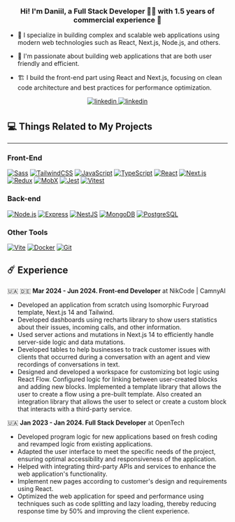 ### <div align="center">Hi! I'm Daniil, a Full Stack Developer 👨‍💻 with 1.5 years of commercial experience 🚀</div>


- 🔭 I specialize in building complex and scalable web applications using modern web technologies such as React, Next.js, Node.js, and others.


- 🌱 I'm passionate about building web applications that are both user friendly and efficient.


- 🏗️ I build the front-end part using React and Next.js, focusing on clean code architecture and best practices for performance optimization.
<div align="center">
<a href="https://linkedin.com/in/daniil-metelia/" target="_blank">
<img src=https://img.shields.io/badge/linkedin-%231E77B5.svg?&style=for-the-badge&logo=linkedin&logoColor=white alt=linkedin style="margin-bottom: 5px;" />
</a> 
<a href="https://t.me/side_culture" target="_blank">
<img src=	https://img.shields.io/badge/Telegram-2CA5E0?style=for-the-badge&logo=telegram&logoColor=white alt=linkedin style="margin-bottom: 5px;" />
</a>  
</div>  

## 💻 Things Related to My Projects

---

### Front-End
[![Sass](https://img.shields.io/badge/SASS/SCSS-A%20CSS%20Preprocessor-%23EF5350?logo=sass&style=flat-square)](https://sass-lang.com/)
[![TailwindCSS](https://img.shields.io/badge/TailwindCSS-Instead%20of%20CSS-%23428BDD?logo=tailwindcss&style=flat-square)](https://tailwindcss.com/)
[![JavaScript](https://img.shields.io/badge/JavaScript-Like%20your%20Sister-%23FFD180?logo=javascript&style=flat-square)](https://developer.mozilla.org/docs/Web/JavaScript)
[![TypeScript](https://img.shields.io/badge/TypeScript-My%20Brother%20-%2384FFFF?logo=typescript&style=flat-square)](https://www.typescriptlang.org/)
[![React](https://img.shields.io/badge/React-Library%20for%20UI-%2361DAFB?logo=react&style=flat-square)](https://reactjs.org/)
[![Next.js](https://img.shields.io/badge/Next.js-I'm%20Stronger,%20I'm%20Smarter,%20I'm%20Better-%23000000?logo=next.js&style=flat-square)](https://nextjs.org/)
[![Redux](https://img.shields.io/badge/Redux/Redux%20Toolkit-Ugly%20Older%20Brother-%237840A6?logo=redux&style=flat-square)](https://redux.js.org/)
[![MobX](https://img.shields.io/badge/MobX-Big%20Mo-%23FFB74D?logo=mobx&style=flat-square)](https://mobx.js.org/)
[![Jest](https://img.shields.io/badge/Jest-For%20Tests-%23D50000?logo=jest&style=flat-square)](https://jestjs.io/)
[![Vitest](https://img.shields.io/badge/Vitest-Also%20for%20Tests%20with%20Vite-%23339933?logo=vitest&style=flat-square)](https://vitest.dev/)

### Back-end
[![Node.js](https://img.shields.io/badge/Node.js-For%20the%20Backend-%23339933?logo=node.js&style=flat-square)](https://nodejs.org/)
[![Express](https://img.shields.io/badge/Express-Father-%23F9FBE7?logo=express&style=flat-square)](https://expressjs.com/)
[![NestJS](https://img.shields.io/badge/NestJS-A%20Web%20Framework%20for%20Large%20Projects-%23EF5350?logo=nestjs&style=flat-square)](https://nestjs.com/)
[![MongoDB](https://img.shields.io/badge/MongoDB-NoSQL%20Document--Oriented%20Database-%2300E676?logo=mongodb&style=flat-square)](https://www.mongodb.com/)
[![PostgreSQL](https://img.shields.io/badge/PostgreSQL-Managed%20Databases-%2300A0D1?logo=postgresql&style=flat-square)](https://www.postgresql.org/)

### Other Tools
[![Vite](https://img.shields.io/badge/Vite-A%20Modern%20Front--end%20Development%20Tool-%2342A5F5?logo=vite&style=flat-square)](https://vitejs.dev/)
[![Docker](https://img.shields.io/badge/Docker-An%20Application%20Containerization%20Platform-%23536DFE?logo=docker&style=flat-square)](https://www.docker.com/)
[![Git](https://img.shields.io/badge/Git-Version%20Control%20System-%23999999?logo=git&style=flat-square)](https://aws.amazon.com/s3/)

## ☄️ Experience

🇺🇦 🇩🇪 **Mar 2024 - Jun 2024. Front-end Developer** at NikCode | CamnyAI
- Developed an application from scratch using Isomorphic Furyroad template, Next.js 14 and Tailwind.
- Developed dashboards using recharts library to show users statistics about their issues, incoming calls, and other information.
- Used server actions and mutations in Next.js 14 to efficiently handle server-side logic and data mutations.
- Developed tables to help businesses to track customer issues with clients that occurred during a conversation with an agent and view recordings of conversations in text.
- Designed and developed a workspace for customizing bot logic using React Flow. Configured logic for linking between user-created blocks and adding new blocks. Implemented a template library that allows the user to create a flow using a pre-built template. Also created an integration library that allows the user to select or create a custom block that interacts with a third-party service.

🇺🇦 **Jan 2023 - Jan 2024. Full Stack Developer** at OpenTech
- Developed program logic for new applications based on fresh coding and revamped logic from existing applications.
- Adapted the user interface to meet the specific needs of the project, ensuring optimal accessibility and responsiveness of the application.
- Helped with integrating third-party APIs and services to enhance the web application's functionality.
- Implement new pages according to customer's design and requirements using React.
- Optimized the web application for speed and performance using techniques such as code splitting and lazy loading, thereby reducing response time by 50% and improving the client experience.